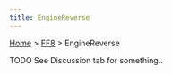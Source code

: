 ```yaml
---
title: EngineReverse
---
```


[Home](/Main%20Page.md) > [FF8](/FF8.md) > EngineReverse

TODO See Discussion tab for something..
